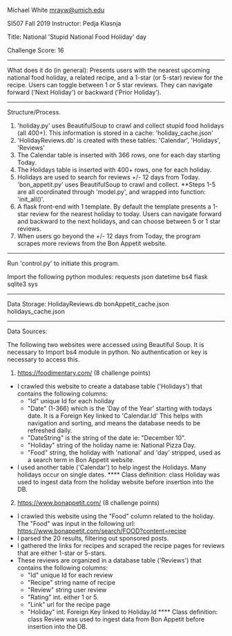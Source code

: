 Michael White
mrayw@umich.edu

SI507 Fall 2019
Instructor: Pedja Klasnja

Title: National 'Stupid National Food Holiday' day

Challenge Score: 16
______________________________________

What does it do (in general):
Presents users with the nearest upcoming national food holiday, a related recipe, and a 1-star (or 5-star) review for the recipe. Users can toggle between 1 or 5 star reviews. They can navigate forward ('Next Holiday') or backward ('Prior Holiday').
______________________________________

Structure/Process.

1. 'holiday.py' uses BeautifulSoup to crawl and collect stupid food holidays (all 400+). This information is stored in a cache: 'holiday_cache.json'
2. 'HolidayReviews.db' is created with these tables: 'Calendar', 'Holidays', 'Reviews'
3. The Calendar table is inserted with 366 rows, one for each day starting Today.
4. The Holidays table is inserted with 400+ rows, one for each holiday.
5. Holidays are used to search for reviews +/- 12 days from Today. 'bon_appetit.py' uses BeautifulSoup to crawl and collect.
**Steps 1-5 are all coordinated through 'model.py', and wrapped into function: 'init_all()'.
6. A flask front-end with 1 template. By default the template presents a 1-star review for the nearest holiday to today. Users can navigate forward and backward to the next holidays, and can choose between 5 or 1 star reviews.
7. When users go beyond the +/- 12 days from Today, the program scrapes more reviews from the Bon Appetit website.

______________________________________
Run 'control.py' to initiate this program.

Import the following python modules:
requests
json
datetime
bs4
flask
sqlite3
sys

______________________________________
Data Storage:
HolidayReviews.db
bonAppetit_cache.json
holidays_cache.json

______________________________________
Data Sources:

The following two websites were accessed using Beautiful Soup. It is necessary to Import bs4 module in python. No authentication or key is necessary to access this.

1. https://foodimentary.com/ (8 challenge points)
- I crawled this website to create a database table ('Holidays') that contains the following columns:
  - "Id" unique Id for each holiday
  - "Date" (1-366) which is the 'Day of the Year' starting with todays date. It is a Foreign Key linked to 'Calendar.Id' This helps with navigation and sorting, and means the database needs to be refreshed daily.
  - "DateString" is the string of the date ie: "December 10".
  - "Holiday" string of the holiday name ie: National Pizza Day.
  - "Food" string, the holiday with 'national' and 'day' stripped, used as a search term in Bon Appetit website.
- I used another table ('Calendar') to help ingest the Holidays. Many holidays occur on single dates.
  **** Class definition: class Holiday was used to ingest data from the holiday website before insertion into the DB.

2. https://www.bonappetit.com/ (8 challenge points)
- I crawled this website using the "Food" column related to the holiday. The "Food" was input in the following url: https://www.bonappetit.com/search/FOOD?content=recipe
- I parsed the 20 results, filtering out sponsored posts.
- I gathered the links for recipes and scraped the recipe pages for reviews that are either 1-star or 5-stars.
- These reviews are organized in a database table ('Reviews') that contains the following columns:
  - "Id" unique Id for each review
  - "Recipe" string name of recipe
  - "Review" string user review
  - "Rating" int. either 1 or 5.
  - "Link" url for the recipe page
  - "Holiday" int. Foreign Key linked to Holiday.Id
  **** Class definition: class Review was used to ingest data from Bon Appetit before insertion into the DB.
